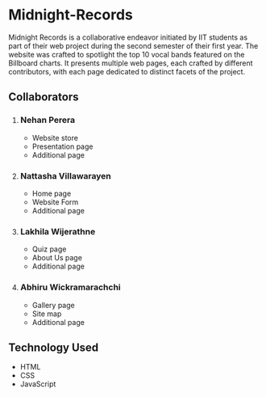 # Midnight-Records

Midnight Records is a collaborative endeavor initiated by IIT students as part of their web project during the second semester of their first year. The website was crafted to spotlight the top 10 vocal bands featured on the Billboard charts. It presents multiple web pages, each crafted by different contributors, with each page dedicated to distinct facets of the project.

## Collaborators
<ol>
    <li>
      <h3>Nehan Perera</h3>
      <ul>
        <li>Website store</li>
        <li>Presentation page</li>
        <li>Additional page</li>
      </ul>
    </li>

<li>
  <h3>Nattasha Villawarayen</h3>
  <ul>
    <li>Home page</li>
    <li>Website Form</li>
    <li>Additional page</li>
  </ul>
</li>

<li>
  <h3>Lakhila Wijerathne</h3>
  <ul>
    <li>Quiz page</li>
    <li>About Us page</li>
    <li>Additional page</li>
  </ul>
</li>

<li>
  <h3>Abhiru Wickramarachchi</h3>
  <ul>
    <li>Gallery page</li>
    <li>Site map</li>
    <li>Additional page</li>
  </ul>
</li>
</ol>

## Technology Used
<ul>
    <li>HTML</li>
    <li>CSS</li>
    <li>JavaScript</li>
</ul>
